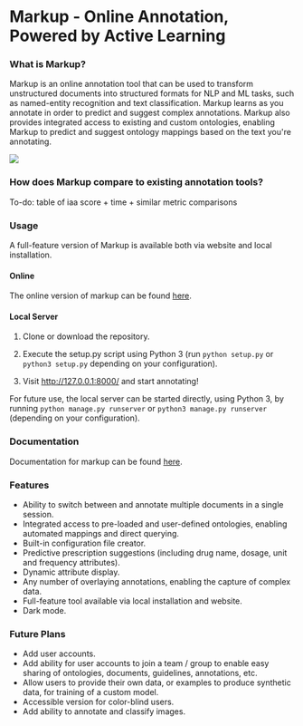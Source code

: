 # Markup - Online Annotation, Powered by Active Learning

### What is Markup?

Markup is an online annotation tool that can be used to transform unstructured documents into structured formats for NLP and ML tasks, such as named-entity recognition and text classification. Markup learns as you annotate in order to predict and suggest complex annotations. Markup also provides integrated access to existing and custom ontologies, enabling Markup to predict and suggest ontology mappings based on the text you're annotating.

![](https://i.imgur.com/JP7fc1f.png)

### How does Markup compare to existing annotation tools?

To-do: table of iaa score + time + similar metric comparisons

### Usage

A full-feature version of Markup is available both via website and local installation.

#### Online

The online version of markup can be found <a href="http://www.getmarkup.com">here</a>.

#### Local Server

1. Clone or download the repository.

2. Execute the setup.py script using Python 3 (run `python setup.py` or `python3 setup.py` depending on your configuration).

3. Visit <a href="http://127.0.0.1:8000/">http://127.0.0.1:8000/</a> and start annotating!

For future use, the local server can be started directly, using Python 3, by running `python manage.py runserver` or `python3 manage.py runserver` (depending on your configuration).

### Documentation

Documentation for markup can be found <a href="http://www.getmarkup.com/docs">here</a>.

### Features

- Ability to switch between and annotate multiple documents in a single session.
- Integrated access to pre-loaded and user-defined ontologies, enabling automated mappings and direct querying.
- Built-in configuration file creator.
- Predictive prescription suggestions (including drug name, dosage, unit and frequency attributes).
- Dynamic attribute display.
- Any number of overlaying annotations, enabling the capture of complex data.
- Full-feature tool available via local installation and website.
- Dark mode.

### Future Plans

- Add user accounts.
- Add ability for user accounts to join a team / group to enable easy sharing of ontologies, documents, guidelines, annotations, etc.
- Allow users to provide their own data, or examples to produce synthetic data, for training of a custom model.
- Accessible version for color-blind users.
- Add ability to annotate and classify images.